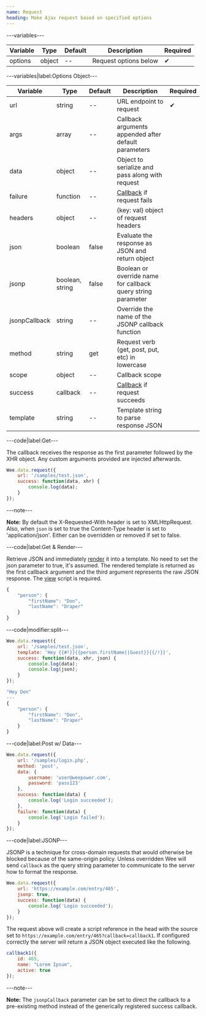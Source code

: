 ```yaml
---
name: Request
heading: Make Ajax request based on specified options
---
```


---variables---

| Variable | Type | Default | Description | Required |
| -- | -- | -- | -- | -- |
| options | object | -- | Request options below | ✔ |

---variables|label:Options Object---

| Variable | Type | Default | Description | Required |
| -- | -- | -- | -- | -- |
| url | string | -- | URL endpoint to request | ✔ |
| args | array | -- | Callback arguments appended after default parameters ||
| data | object | -- | Object to serialize and pass along with request ||
| failure | function | -- | [Callback](/script/#functions) if request fails ||
| headers | object | -- | {key: val} object of request headers ||
| json | boolean | false | Evaluate the response as JSON and return object ||
| jsonp | boolean, string | false | Boolean or override name for callback query string parameter ||
| jsonpCallback | string | -- | Override the name of the JSONP callback function ||
| method | string | get | Request verb (get, post, put, etc) in lowercase ||
| scope | object | -- | Callback scope ||
| success | callback | -- | [Callback](/script/#functions) if request succeeds ||
| template | string | -- | Template string to parse response JSON ||

---code|label:Get---

The callback receives the response as the first parameter followed by the XHR object. Any custom arguments provided are injected afterwards.

```javascript
Wee.data.request({
	url: '/samples/test.json',
	success: function(data, xhr) {
		console.log(data);
	}
});
```

---note---

**Note:** By default the X-Requested-With header is set to XMLHttpRequest. Also, when `json` is set to true the Content-Type header is set to 'application/json'. Either can be overridden or removed if set to false.

---code|label:Get & Render---

Retrieve JSON and immediately [render](/script/view/#render) it into a template. No need to set the json parameter to true, it's assumed. The rendered template is returned as the first callback argument and the third argument represents the raw JSON response. The [view](/script/view) script is required.

```javascript
{
	"person": {
		"firstName": "Don",
		"lastName": "Draper"
	}
}
```

---code|modifier:split---

```javascript
Wee.data.request({
	url: '/samples/test.json',
	template: 'Hey {{#!}}{{person.firstName||Guest}}{{/!}}',
	success: function(data, xhr, json) {
		console.log(data);
		console.log(json);
	}
});
```

```javascript
"Hey Don"
---
{
	"person": {
		"firstName": "Don",
		"lastName": "Draper"
	}
}
```

---code|label:Post w/ Data---

```javascript
Wee.data.request({
	url: '/samples/login.php',
	method: 'post',
	data: {
		username: 'user@weepower.com',
		password: 'pass123'
	},
	success: function(data) {
		console.log('Login succeeded');
	},
	failure: function(data) {
    	console.log('Login failed');
    }
});
```

---code|label:JSONP---

JSONP is a technique for cross-domain requests that would otherwise be blocked because of the same-origin policy. Unless overridden Wee will send `callback` as the query string parameter to communicate to the server how to format the response.

```javascript
Wee.data.request({
	url: 'https://example.com/entry/465',
	jsonp: true,
	success: function(data) {
		console.log('Login succeeded');
	}
});
```

The request above will create a script reference in the head with the source set to `https://example.com/entry/465?callback=callback1`. If configured correctly the server will return a JSON object executed like the following.

```javascript
callback1({
	id: 465,
	name: "Lorem Ipsum",
	active: true
});
```

---note---

**Note:** The `jsonpCallback` parameter can be set to direct the callback to a pre-existing method instead of the generically registered success callback.